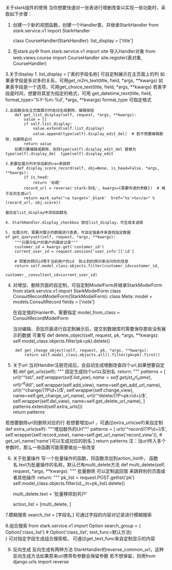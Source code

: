 关于stark组件的使用
当你想要快速对一张表进行增删改查以实现一些功能时，采取如下步骤：
1. 创建一个新的视图函数，创建一个Handler类，并继承StarkHandler
    from stark.service.v1 import StarkHandler
    
    class CourseHandler(StarkHandler):
        list_display = ['title']
        
2. 在stark.py中 
    from stark.service.v1 import site
    导入Handler对象 from web.views.course import CourseHandler
    site.register(表对象, CourseHandler)

3.关于display
    1. list_display = ['表的字段名称] 可自定制展示在主页面上的列
    如果表字段是多对多的关系，可用get_m2m_text(title, field, *args, **kwargs)
    如果表字段是一个选项，可用get_choice_text(title, field, *args, **kwargs)
    若表字段是时间，想要将其变为指定的格式，可用 get_datetime_text(title, field, format_type='%Y-%m-%d', *args, **kwargs)
    format_type 可指定格式

    2.此函数会在主页面展示时自动生成删除、编辑按钮  
        def get_list_display(self, request, *args, **kwargs):
            value = []
            if self.list_display:
                value.extend(self.list_display)  
                value.append(type(self).display_edit_del)  # 若不想要编辑删除，则删除此行
            return value
        如果只要编辑或删除，则将type(self).display_edit_del 替换为  type(self).display_del  type(self).display_edit
    
    3.若要在展示列中添加新的<a>来跳转
         def display_score_record(self, obj=None, is_head=False, *args, **kwargs):
            if is_head:
                return '标题'
            record_url = reverse('stark:别名', kwargs={需要传递的参数})  # 用于反向生成url
            return mark_safe("<a target='_blank'  href='%s'>%s</a>" % (record_url, obj.score))  
            
    最后在list_display中添加函数名
     
    4. StarkHandler.display_checkbox 放在list_display，可生成复选框
    
    5. 在展示时，需要对展示的数据进行查表，可自定值条件来查找指定数据
    ef get_queryset(self, request, *args, **kwargs):
        """只展示私户的客户的跟进记录"""
        customer_id = kwargs.get('customer_id')
        current_user_id = request.session['user_info']['id']

        # 顾客的顾问id等于当前用户的id  防止别的顾问来访问你的信息
        return self.model_class.objects.filter(customer_id=customer_id, 
                                                customer__consultant_id=current_user_id)
4. 对增加、删除页面的自定制，可自定制ModelForm并继承StarkModelForm
    from stark.service.v1 import StarkModelForm
    class ConsultRecordModelForm(StarkModelForm):
        class Meta:
            model = models.ConsultRecord
            fields = ['note']
            
    在自定值的Hanler中，需要指定 model_from_class = ConsultRecordModelForm
    
    当对编辑、添加页面进行自定制展示后，提交到数据库时需要保存那些没有展示的数据
    可重写
        def delete_object(self, request, pk, *args, **kwargs):
            self.model_class.objects.filter(pk=pk).delete()
            
        def get_change_object(self, request, pk, *args, **kwargs):
            return self.model_class.objects.all().filter(pk=pk).first()
    
 5. 关于url
 当对Handler注册完成后，会自动生成增删改查四个url,如果想要自定制
     def get_urls(self):
        """
        固定生成四个url以及别名
        :return:
        """
        patterns = [
            url(r'^list/$', self.wrapper(self.list_view), name=self.get_list_url_name),
            url(r'^add/$', self.wrapper(self.add_view), name=self.get_add_url_name),
            url(r'^change/(?P<pk>\d+)/$', self.wrapper(self.change_view), name=self.get_change_url_name),
            url(r'^delete/(?P<pk>\d+)/$', self.wrapper(self.del_view), name=self.get_delete_url_name),
        ]
        patterns.extend(self.extra_urls())  
        return patterns
     
  若想要删除url则删除对应的行
  若想要增加url ，可通过extra_urls(self)来自定制
         def extra_urls(self):
            """增加额外的Url"""
            patterns = [
                url(r'^record/(?P<pk>\d+)/$', self.wrapper(self.record_view),
                    name=self.get_url_name('record_view')),  # get_url_name('name')可以生成对应的别名
            ]
            return patterns
   注：当url传入多个参数时，那么一些函数可能需要做出一些改变
     
6. 关于批量操作
   写一个批量操作的函数，将函数添加到action_list中， 函数名.text为批量操作的名称，默认已有multi_delete方法
        def multi_delete(self, request, *args, **kwargs):
        """
        批量删除 可以定制返回值 来跳转别的页面或者其他操作
        :return:
        """
        pk_list = request.POST.getlist('pk')
        self.model_class.objects.filter(id__in=pk_list).delete()

    multi_delete.text = '批量移除到共户'

    action_list = [multi_delete, ]
    
7.模糊搜索
search_list = [字段名,] 可通过字段的内容对记录进行模糊搜索

8.组合搜索
from stark.service.v1 import Option
search_group = {
        Option('class_list')  # Option('class_list', text_func=默认方法)  
    } 
可对指定字段生成组合搜索框， 可通过get_text_func来自定制显示的内容

9. 反向生成
反向生成有两种方法 StarkHandler的reverse_common_url，这种反向生成方法如果原来url携带有参数会保留参数
若不想保留，则用from django.urls import reverse